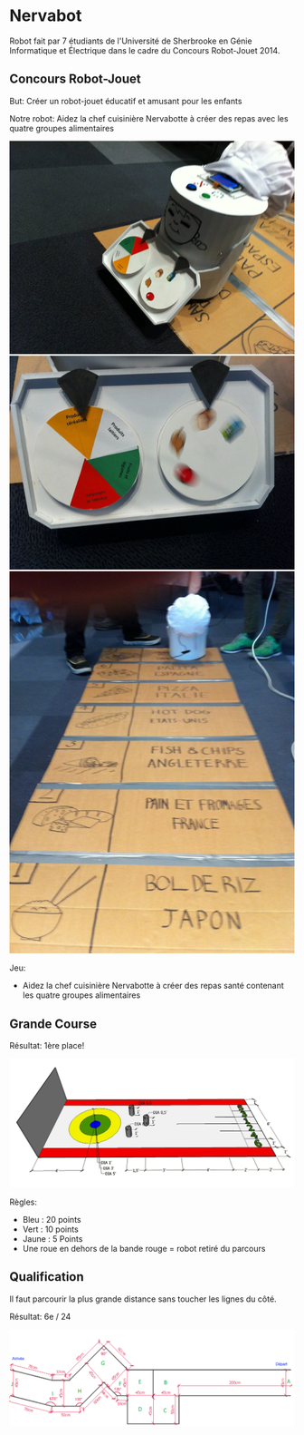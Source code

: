Nervabot
========

Robot fait par 7 étudiants de l'Université de Sherbrooke en Génie Informatique et Électrique dans le cadre du Concours Robot-Jouet 2014.

Concours Robot-Jouet
--------------------
But: Créer un robot-jouet éducatif et amusant pour les enfants

Notre robot: Aidez la chef cuisinière Nervabotte à créer des repas avec les quatre groupes alimentaires

![Chef cuisinière](/Images/ChefCuisiniere.jpg "Chef cuisinière")
![Menu tournant](/Images/MenuServomoteurs.jpg "Menu tournant")
![Parcours du CRJ](/Images/ParcoursCRJ.jpg "Parcours du CRJ")

Jeu:
+ Aidez la chef cuisinière Nervabotte à créer des repas santé contenant les quatre groupes alimentaires

Grande Course
----------------
Résultat: 1ère place!

![Parcours](/Images/ParcoursGrandeCourse.jpg "Parcours")

Règles:
+ Bleu : 20 points
+ Vert : 10 points
+ Jaune : 5 Points
+ Une roue en dehors de la bande rouge = robot retiré du parcours

Qualification
----------------
Il faut parcourir la plus grande distance sans toucher les lignes du côté.

Résultat: 6e / 24

![Parcours](/Images/ParcoursQualification.png "Parcours")
